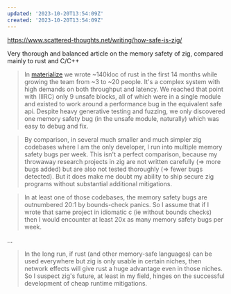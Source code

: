 ```yaml
---
updated: '2023-10-20T13:54:09Z'
created: '2023-10-20T13:54:09Z'
---
```

https://www.scattered-thoughts.net/writing/how-safe-is-zig/

Very thorough and balanced article on the memory safety of zig, compared mainly to rust and C/C++

> In [materialize](https://github.com/MaterializeInc/materialize/) we wrote ~140kloc of rust in the first 14 months while growing the team from ~3 to ~20 people. It's a complex system with high demands on both throughput and latency. We reached that point with (IIRC) only 9 unsafe blocks, all of which were in a single module and existed to work around a performance bug in the equivalent safe api. Despite heavy generative testing and fuzzing, we only discovered one memory safety bug (in the unsafe module, naturally) which was easy to debug and fix.

> By comparison, in several much smaller and much simpler zig codebases where I am the only developer, I run into multiple memory safety bugs per week. This isn't a perfect comparison, because my throwaway research projects in zig are not written carefully (=> more bugs added) but are also not tested thoroughly (=> fewer bugs detected). But it does make me doubt my ability to ship secure zig programs without substantial additional mitigations.

> In at least one of those codebases, the memory safety bugs are outnumbered 20:1 by bounds-check panics. So I assume that if I wrote that same project in idiomatic c (ie without bounds checks) then I would encounter at least 20x as many memory safety bugs per week.

...

> In the long run, if rust (and other memory-safe languages) can be used everywhere but zig is only usable in certain niches, then network effects will give rust a huge advantage even in those niches. So I suspect zig's future, at least in my field, hinges on the successful development of cheap runtime mitigations.